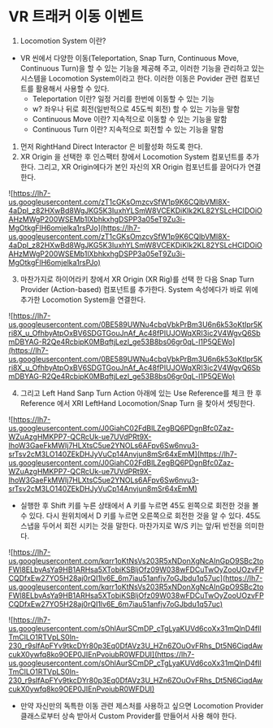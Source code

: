 # VR 트래커 이동 이벤트

1. Locomotion System 이란?

- VR 씬에서 다양한 이동(Teleportation, Snap Turn, Continuous Move, Continuous Turn)을 할 수 있는 기능을 제공해 주고, 이러한 기능을 관리하고 있는 시스템을 Locomotion System이라고 한다. 이러한 이동은 Povider 관련 컴포넌트를 활용해서 사용할 수 있다.
    - Teleportation 이란? 일정 거리를 한번에 이동할 수 있는 기능
    - w? 좌우나 뒤로 회전(일반적으로 45도씩 회전) 할 수 있는 기능을 말함
    - Continuous Move 이란? 지속적으로 이동할 수 있는 기능을 말함
    - Continuous Turn 이란? 지속적으로 회전할 수 있는 기능을 말함
1. 먼저 RightHand Direct Interactor 은 비활성화 하도록 한다.
2. XR Origin 을 선택한 후 인스팩터 창에서 Locomotion System 컴포넌트를 추가한다. 그리고, XR Origin에다가 본인 자신의 XR Origin 컴포넌트를 끌어다가 연결한다.

![https://lh7-us.googleusercontent.com/zT1cGKsOmzcvSfW1p9K6CQlbVMl8X-4aDpI_z82HXwBd8WgJKG5K3IuxhYLSmW8VCEKDiKIk2KL82YSLcHCIDOiOAHzMWgP200WSEMb1lXbhkxhgDSPP3a05eT9Zu3i-MgOtkgFlH6omjelka1rsPJo](https://lh7-us.googleusercontent.com/zT1cGKsOmzcvSfW1p9K6CQlbVMl8X-4aDpI_z82HXwBd8WgJKG5K3IuxhYLSmW8VCEKDiKIk2KL82YSLcHCIDOiOAHzMWgP200WSEMb1lXbhkxhgDSPP3a05eT9Zu3i-MgOtkgFlH6omjelka1rsPJo)

3) 마찬가지로 하이어라키 창에서 XR Origin (XR Rig)를 선택 한 다음 Snap Turn Provider (Action-based) 컴포넌트를 추가한다. System 속성에다가 바로 위에 추가한 Locomotion System을 연결한다.

![https://lh7-us.googleusercontent.com/0BE589UWNu4cbqVbkPrBm3U6n6k53oKtIpr5Kri8X_u_OfhbyAtpOxBV6SDGTGouJnAf_Ac48fPIUJOWqXRI3ic2V4WgvQ6SbmDBYAG-R2Qe4RcbipK0MBqftjLezI_ge53B8bs06gr0qL-l1P5QEWo](https://lh7-us.googleusercontent.com/0BE589UWNu4cbqVbkPrBm3U6n6k53oKtIpr5Kri8X_u_OfhbyAtpOxBV6SDGTGouJnAf_Ac48fPIUJOWqXRI3ic2V4WgvQ6SbmDBYAG-R2Qe4RcbipK0MBqftjLezI_ge53B8bs06gr0qL-l1P5QEWo)

4) 그리고 Left Hand Sanp Turn Action 아래에 있는 Use Reference를 체크 한 후 Reference 에서 XRI LeftHand Locomotion/Snap Turn 을 찾아서 셋팅한다.

![https://lh7-us.googleusercontent.com/J0GiahC02FdBlLZegBQ6PDgnBfc0Zaz-WZuAzgHMKPP7-QCRcUk-ue7UVdPRt9X-IhoW3GaeFkMWIj7HLXtsC5ue2YNOLs6AFpv6Sw6nvu3-srTsv2cM3LO140ZEkDHJyVuCp14Anvjun8mSr64xEmM](https://lh7-us.googleusercontent.com/J0GiahC02FdBlLZegBQ6PDgnBfc0Zaz-WZuAzgHMKPP7-QCRcUk-ue7UVdPRt9X-IhoW3GaeFkMWIj7HLXtsC5ue2YNOLs6AFpv6Sw6nvu3-srTsv2cM3LO140ZEkDHJyVuCp14Anvjun8mSr64xEmM)

- 실행한 후 Shift 키를 누른 상태에서 A 키를 누르면 45도 왼쪽으로 회전한 것을 볼 수 있다. 다시 원위치에서 D 키를 누르면 오른쪽으로 회전한 것을 알 수 있다. 45도 스냅을 두어서 회전 시키는 것을 말한다. 마찬가지로 W/S 키는 앞/뒤 반전을 의미한다.

![https://lh7-us.googleusercontent.com/kqrr1oKtNsVs203R5xNDonXgNcAInGpO9SBc2toFWl8ELbvAsYa9HB1ARHsa5XTobiKSBljOfz09W038wFDCuTwOyZooUOzvFPCQDfxEw27YO5H28aj0rQI1lv6E_6m7iau51anfjv7oGJbdu1q57uc](https://lh7-us.googleusercontent.com/kqrr1oKtNsVs203R5xNDonXgNcAInGpO9SBc2toFWl8ELbvAsYa9HB1ARHsa5XTobiKSBljOfz09W038wFDCuTwOyZooUOzvFPCQDfxEw27YO5H28aj0rQI1lv6E_6m7iau51anfjv7oGJbdu1q57uc)

![https://lh7-us.googleusercontent.com/sOhlAurSCmDP_cTgLyaKUVd6coXx31mQlnD4fIlTmClLO1RTVpLS0In-230_r9sIfApFYv9tkcDYr80p3Eq0DfAVz3U_HZn6ZOuOvFRhs_Dt5N6CiqdAwcukX0ywfq8ko9OEP0JIEnPvoiubR0WFDUI](https://lh7-us.googleusercontent.com/sOhlAurSCmDP_cTgLyaKUVd6coXx31mQlnD4fIlTmClLO1RTVpLS0In-230_r9sIfApFYv9tkcDYr80p3Eq0DfAVz3U_HZn6ZOuOvFRhs_Dt5N6CiqdAwcukX0ywfq8ko9OEP0JIEnPvoiubR0WFDUI)

- 만약 자신만의 독특한 이동 관련 제스처를 사용하고 싶으면 Locomotion Provider 클래스로부터 상속 받아서 Custom Provider를 만들어서 사용 해야 한다.